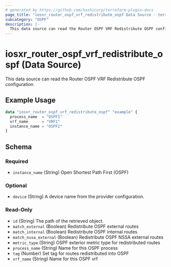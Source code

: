 ```yaml
---
# generated by https://github.com/hashicorp/terraform-plugin-docs
page_title: "iosxr_router_ospf_vrf_redistribute_ospf Data Source - terraform-provider-iosxr"
subcategory: "OSPF"
description: |-
  This data source can read the Router OSPF VRF Redistribute OSPF configuration.
---
```


# iosxr_router_ospf_vrf_redistribute_ospf (Data Source)

This data source can read the Router OSPF VRF Redistribute OSPF configuration.

## Example Usage

```terraform
data "iosxr_router_ospf_vrf_redistribute_ospf" "example" {
  process_name  = "OSPF1"
  vrf_name      = "VRF1"
  instance_name = "OSPF2"
}
```

<!-- schema generated by tfplugindocs -->
## Schema

### Required

- `instance_name` (String) Open Shortest Path First (OSPF)

### Optional

- `device` (String) A device name from the provider configuration.

### Read-Only

- `id` (String) The path of the retrieved object.
- `match_external` (Boolean) Redistribute OSPF external routes
- `match_internal` (Boolean) Redistribute OSPF internal routes
- `match_nssa_external` (Boolean) Redistribute OSPF NSSA external routes
- `metric_type` (String) OSPF exterior metric type for redistributed routes
- `process_name` (String) Name for this OSPF process
- `tag` (Number) Set tag for routes redistributed into OSPF
- `vrf_name` (String) Name for this OSPF vrf



